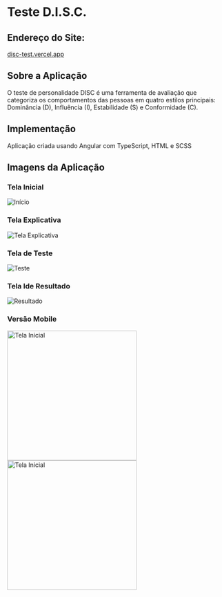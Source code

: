 # Teste D.I.S.C.

## Endereço do Site: 

[disc-test.vercel.app](https://disc-test.vercel.app/)

## Sobre a Aplicação

O teste de personalidade DISC é uma ferramenta de avaliação que categoriza os comportamentos das pessoas em quatro estilos principais: Dominância (D), Influência (I), Estabilidade (S) e Conformidade (C).

## Implementação

Aplicação criada usando Angular com TypeScript, HTML e SCSS

## Imagens da Aplicação

### Tela Inicial

![Início](https://i.imgur.com/dO136RA.png)

### Tela Explicativa
![Tela Explicativa](https://i.imgur.com/q3uVC4D.png)

### Tela de Teste
![Teste](https://i.imgur.com/P7t0pWM.png)

### Tela Ide Resultado

![Resultado](https://i.imgur.com/6YMkxAv.png)

### Versão Mobile

<img src="https://i.imgur.com/6tSW9Ny.png" alt="Tela Inicial" width="300"> <img src="https://i.imgur.com/6tSW9Ny.png" alt="Tela Inicial" width="300">



